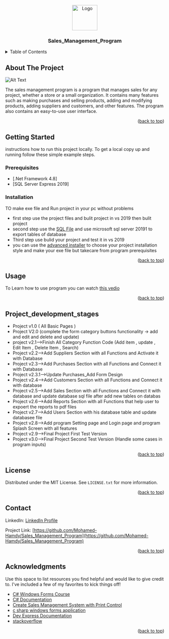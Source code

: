 

<!-- PROJECT LOGO -->
<br />
<div align="center">
  <a href="https://github.com/Mohamed-Hamdy/Sales_Management_Program">
    <img src="https://github.com/Mohamed-Hamdy/Sales_Management_Program/blob/master/images/logo.ico" alt="Logo" width="80" height="80">
  </a>
  <h3 align="center">Sales_Management_Program</h3>
</div>



<!-- TABLE OF CONTENTS -->
<details>
  <summary>Table of Contents</summary>
  <ol>
    <li>
      <a href="#about-the-project">About The Project</a>
      </li>
    <li>
      <a href="#getting-started">Getting Started</a>
      <ul>
        <li><a href="#prerequisites">Prerequisites</a></li>
        <li><a href="#installation">Installation</a></li>
      </ul>
    </li>
    <li><a href="#usage">Usage</a></li>
    <li><a href="#Project_development_stages">Project development stages</a></li>
    <li><a href="#license">License</a></li>
    <li><a href="#contact">Contact</a></li>
    <li><a href="#acknowledgments">Acknowledgments</a></li>
  </ol>
</details>



<!-- ABOUT THE PROJECT -->
## About The Project

![Alt Text](https://github.com/Mohamed-Hamdy/Sales_Management_Program/blob/master/images/Project%20Run%20Vedio.gif)


The sales management program is a program that manages sales for any project, whether a store or a small organization. It contains many features such as making purchases and selling products, adding and modifying products, adding suppliers and customers, and other features. The program also contains an easy-to-use user interface.

<p align="right">(<a href="#top">back to top</a>)</p>


<!-- GETTING STARTED -->
## Getting Started
instructions how to run this project locally. To get a local copy up and running follow these simple example steps.

### Prerequisites
* [.Net Framework 4.8]
* [SQL Server Express 2019]


### Installation
TO make exe file and Run project in your pc without problems  
* first step use the project files and bulit project in vs 2019 then bulit project
* second step use the <a href="https://github.com/Mohamed-Hamdy/Sales_Management_Program/blob/master/SQL_File.sql
">SQL File</a> and use microsoft sql server 20191 to export tables of database
* Third step use bulid your project and test it in vs 2019
* you can use the <a href="https://www.advancedinstaller.com">advanced installer</a> to choose your project installation style and make your exe file but takecare from program prerequisites

<p align="right">(<a href="#top">back to top</a>)</p>


<!-- USAGE EXAMPLES -->
## Usage
To Learn how to use program you can watch <a href="https://github.com/Mohamed-Hamdy/Sales_Management_Program/blob/master/images/Project%20Run%20Vedio.mkv">this vedio</a>

<p align="right">(<a href="#top">back to top</a>)</p>



<!-- Project development stages -->
## Project_development_stages

* Project v1.0 ( All Basic Pages )
* Project V2.0 (complete the form category buttons functionality -> add and edit and delete and update)
* project v2.1-->Finish All Category Function Code (Add item , update , Edit Item , Delete Item , Search)
* Project v2.2-->Add Suppliers Section with all Functions and Activate it with Database
* Project v2.3-->Add Purchases Section with all Functions and Connect it with Database
* Project v2.3.1-->Update Purchases_Add Form Design
* Project v2.4-->Add Customers Section with all Functions and Connect it with database
* Project v2.5-->Add Sales Section with all Functions and Connect it with database and update database sql file after add new tables on databas
* Project v2.6-->Add Reports Section with all Functions that help user to expoert the reports to pdf files
* Project v2.7-->Add Users Section with his database table and update databasee file
* Project v2.8-->Add program Setting page and Login page and program Splash Screen with all features
* Project v2.9-->Final Project First Test Version
* Project v3.0-->Final Project Second Test Version (Handle some cases in program inputs)

<p align="right">(<a href="#top">back to top</a>)</p>


<!-- LICENSE -->
## License

Distributed under the MIT License. See `LICENSE.txt` for more information.

<p align="right">(<a href="#top">back to top</a>)</p>



<!-- CONTACT -->
## Contact

LinkedIn: [LinkedIn Profile](https://www.linkedin.com/in/mohamed-hamdy-0155b2173/)

Project Link: [https://github.com/Mohamed-Hamdy/Sales_Management_Program](https://github.com/Mohamed-Hamdy/Sales_Management_Program)

<p align="right">(<a href="#top">back to top</a>)</p>



<!-- ACKNOWLEDGMENTS -->
## Acknowledgments

Use this space to list resources you find helpful and would like to give credit to. I've included a few of my favorites to kick things off!

* [C# Windows Forms Course](https://www.youtube.com/watch?v=62igefFrZq4&list=PLX07l0qxoHFLuyuV-A1LmlMr5MhDhNfMG)
* [C# Documentation](https://docs.microsoft.com/en-us/dotnet/csharp/)
* [Create Sales Management System with Print Control](https://www.youtube.com/watch?v=4mBke5HjvI0)
* [c sharp windows forms application](https://www.guru99.com/c-sharp-windows-forms-application.html)
* [Dev Express Documentation](https://docs.devexpress.com)
* [stackoverflow](https://stackoverflow.com)

<p align="right">(<a href="#top">back to top</a>)</p>



